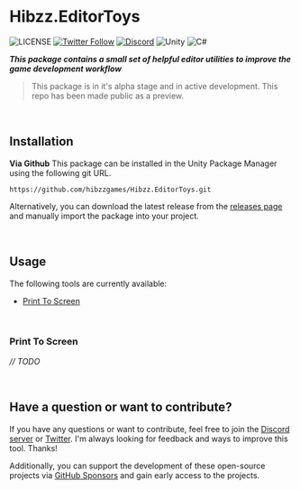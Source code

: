 # Hibzz.EditorToys
![LICENSE](https://img.shields.io/badge/LICENSE-CC--BY--4.0-ee5b32?style=for-the-badge) [![Twitter Follow](https://img.shields.io/badge/follow-%40hibzzgames-1DA1f2?logo=twitter&style=for-the-badge)](https://twitter.com/hibzzgames) [![Discord](https://img.shields.io/discord/695898694083412048?color=788bd9&label=DIscord&style=for-the-badge)](https://discord.gg/YXdJ8cZngB) ![Unity](https://img.shields.io/badge/unity-%23000000.svg?style=for-the-badge&logo=unity&logoColor=white) ![C#](https://img.shields.io/badge/c%23-%23239120.svg?style=for-the-badge&logo=c-sharp&logoColor=white)

***This package contains a small set of helpful editor utilities to improve the game development workflow***

> This package is in it's alpha stage and in active development. This repo has been made public as a preview.

<br>

## Installation
**Via Github**
This package can be installed in the Unity Package Manager using the following git URL.
```
https://github.com/hibzzgames/Hibzz.EditorToys.git
```

Alternatively, you can download the latest release from the [releases page](https://github.com/hibzzgames/Hibzz.EditorToys/releases) and manually import the package into your project.

<br>

## Usage
The following tools are currently available:
- [Print To Screen](https://github.com/hibzzgames/Hibzz.EditorToys/edit/master/README.md#print-to-screen)

<br>

### Print To Screen
*// TODO*

<br>

## Have a question or want to contribute?
If you have any questions or want to contribute, feel free to join the [Discord server](https://discord.gg/YXdJ8cZngB) or [Twitter](https://twitter.com/hibzzgames). I'm always looking for feedback and ways to improve this tool. Thanks!

Additionally, you can support the development of these open-source projects via [GitHub Sponsors](https://github.com/sponsors/sliptrixx) and gain early access to the projects.

